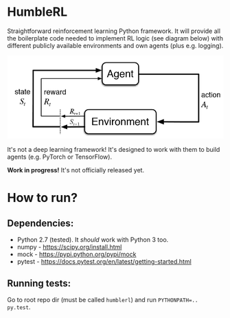 # HumbleRL
Straightforward reinforcement learning Python framework. It will provide all the boilerplate code needed to implement RL logic (see diagram below) with different publicly available environments and own agents (plus e.g. logging).

<p align="center"><img src ="misc/rl_diagram.png" /></p>

It's not a deep learning framework! It's designed to work with them to build agents (e.g. PyTorch or TensorFlow).

**Work in progress!** It's not officially released yet.

# How to run?
## Dependencies:
* Python 2.7 (tested). It _should_ work with Python 3 too. 
* numpy - https://scipy.org/install.html
* mock - https://pypi.python.org/pypi/mock
* pytest - https://docs.pytest.org/en/latest/getting-started.html

## Running tests:
Go to root repo dir (must be called `humblerl`) and run `PYTHONPATH=.. py.test`.
